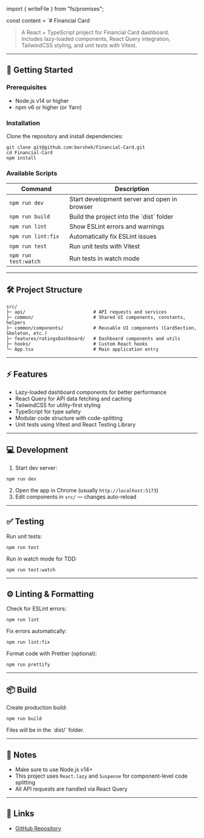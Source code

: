 import { writeFile } from "fs/promises";

const content = `# Financial Card

> A React + TypeScript project for Financial Card dashboard.  
> Includes lazy-loaded components, React Query integration, TailwindCSS styling, and unit tests with Vitest.

---

## 🚀 Getting Started

### Prerequisites
- Node.js v14 or higher
- npm v6 or higher (or Yarn)

### Installation
Clone the repository and install dependencies:

```
git clone git@github.com:bershek/Financial-Card.git
cd Financial-Card
npm install
```

### Available Scripts

| Command                | Description |
|------------------------|-------------|
| `npm run dev`           | Start development server and open in browser |
| `npm run build`         | Build the project into the \`dist\` folder |
| `npm run lint`          | Show ESLint errors and warnings |
| `npm run lint:fix`      | Automatically fix ESLint issues |
| `npm run test`          | Run unit tests with Vitest |
| `npm run test:watch`    | Run tests in watch mode |

---

## 🛠 Project Structure

```
src/
├─ api/                         # API requests and services
├─ common/                      # Shared UI components, constants, helpers
├─ common/components/           # Reusable UI components (CardSection, Skeleton, etc.)
├─ features/ratingsDashboard/   # Dashboard components and utils
├─ hooks/                       # Custom React hooks
└─ App.tsx                      # Main application entry
```

---

## ⚡ Features

- Lazy-loaded dashboard components for better performance
- React Query for API data fetching and caching
- TailwindCSS for utility-first styling
- TypeScript for type safety
- Modular code structure with code-splitting
- Unit tests using Vitest and React Testing Library

---

## 💻 Development

1. Start dev server:

```npm run dev```

2. Open the app in Chrome (usually `http://localhost:5173`)  
3. Edit components in `src/` — changes auto-reload  

---

## ✅ Testing

Run unit tests:


```npm run test```

Run in watch mode for TDD:

```npm run test:watch```

---

## ⚙️ Linting & Formatting

Check for ESLint errors:

```npm run lint```

Fix errors automatically:

```npm run lint:fix```

Format code with Prettier (optional):


```npm run prettify```

---

## 📦 Build

Create production build:

```npm run build```

Files will be in the \`dist/\` folder.

---

## 📖 Notes

- Make sure to use Node.js v14+  
- This project uses `React.lazy` and `Suspense` for component-level code splitting  
- All API requests are handled via React Query  

---

## 🔗 Links

- [GitHub Repository](https://github.com/bershek/Financial-Card)